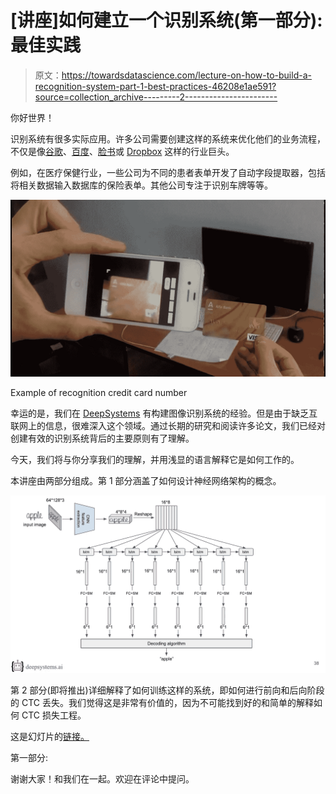 # [讲座]如何建立一个识别系统(第一部分):最佳实践

> 原文：<https://towardsdatascience.com/lecture-on-how-to-build-a-recognition-system-part-1-best-practices-46208e1ae591?source=collection_archive---------2----------------------->

你好世界！

识别系统有很多实际应用。许多公司需要创建这样的系统来优化他们的业务流程，不仅是像[谷歌](https://research.googleblog.com/2015/09/google-voice-search-faster-and-more.html)、[百度](http://research.baidu.com/gram-ctc-speech-recognition-word-piece-targets/)、[脸书](https://www.forbes.com/sites/leoking/2015/01/06/5-reasons-facebook-is-driving-at-speech-superiority/#31b501a16930)或 [Dropbox](https://blogs.dropbox.com/tech/2017/04/creating-a-modern-ocr-pipeline-using-computer-vision-and-deep-learning/) 这样的行业巨头。

例如，在医疗保健行业，一些公司为不同的患者表单开发了自动字段提取器，包括将相关数据输入数据库的保险表单。其他公司专注于识别车牌等等。

![](img/807eec3461f008aa9a75836edbddbfe0.png)

Example of recognition credit card number

幸运的是，我们在 [DeepSystems](https://deepsystems.ai/en/) 有构建图像识别系统的经验。但是由于缺乏互联网上的信息，很难深入这个领域。通过长期的研究和阅读许多论文，我们已经对创建有效的识别系统背后的主要原则有了理解。

今天，我们将与你分享我们的理解，并用浅显的语言解释它是如何工作的。

本讲座由两部分组成。第 1 部分涵盖了如何设计神经网络架构的概念。

![](img/597a7b0999ea89ae3a3f1e7945a7c01c.png)

第 2 部分(即将推出)详细解释了如何训练这样的系统，即如何进行前向和后向阶段的 CTC 丢失。我们觉得这是非常有价值的，因为不可能找到好的和简单的解释如何 CTC 损失工程。

这是幻灯片的[链接。](https://goo.gl/MrZ5jj)

第一部分:

谢谢大家！和我们在一起。欢迎在评论中提问。